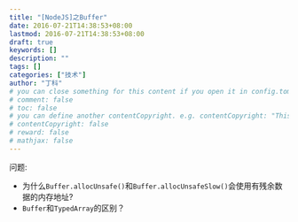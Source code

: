 ```yaml
---
title: "[NodeJS]之Buffer"
date: 2016-07-21T14:38:53+08:00
lastmod: 2016-07-21T14:38:53+08:00
draft: true
keywords: []
description: ""
tags: []
categories: ["技术"]
author: "丁科"
# you can close something for this content if you open it in config.toml.
# comment: false
# toc: false
# you can define another contentCopyright. e.g. contentCopyright: "This is an another copyright."
# contentCopyright: false
# reward: false
# mathjax: false
---
```


<!--more-->

问题: 
* 为什么`Buffer.allocUnsafe()`和`Buffer.allocUnsafeSlow()`会使用有残余数据的内存地址?
* `Buffer`和`TypedArray`的区别？
